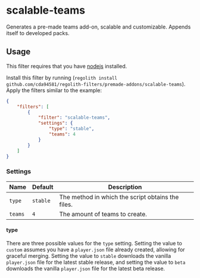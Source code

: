 # scalable-teams
Generates a pre-made teams add-on, scalable and customizable. Appends itself to developed packs.

## Usage
This filter requires that you have [nodejs](https://nodejs.org/en/) installed.

Install this filter by running (`regolith install github.com/cda94581/regolith-filters/premade-addons/scalable-teams`). Apply the filters similar to the example:

```json
{
	"filters": [
		{
			"filter": "scalable-teams",
			"settings": {
				"type": "stable",
				"teams": 4
			}
		}
	]
}
```

### Settings

Name | Default | Description
---- | ------- | -----------
`type` | `stable` | The method in which the script obtains the files.
`teams` | `4` | The amount of teams to create.

#### type
There are three possible values for the `type` setting. Setting the value to `custom` assumes you have a `player.json` file already created, allowing for graceful merging. Setting the value to `stable` downloads the vanilla `player.json` file for the latest stable release, and setting the value to `beta` downloads the vanilla `player.json` file for the latest beta release.